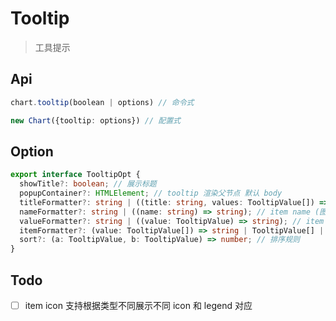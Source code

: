 # Tooltip
> 工具提示

## Api

```ts
chart.tooltip(boolean | options) // 命令式

new Chart({tooltip: options}) // 配置式
```

## Option

```ts
export interface TooltipOpt {
  showTitle?: boolean; // 展示标题
  popupContainer?: HTMLElement; // tooltip 渲染父节点 默认 body
  titleFormatter?: string | ((title: string, values: TooltipValue[]) => string); // 标题格式化
  nameFormatter?: string | ((name: string) => string); // item name (图例)格式化
  valueFormatter?: string | ((value: TooltipValue) => string); // item value 格式化
  itemFormatter?: (value: TooltipValue[]) => string | TooltipValue[] | Element; // item 格式化
  sort?: (a: TooltipValue, b: TooltipValue) => number; // 排序规则
}
```

## Todo

- [ ] item icon 支持根据类型不同展示不同 icon 和 legend 对应

